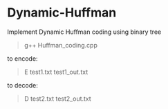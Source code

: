 # Dynamic-Huffman

Implement Dynamic Huffman coding using binary tree

>g++ Huffman_coding.cpp

to encode:

>E test1.txt test1_out.txt

to decode:

>D test2.txt test2_out.txt
